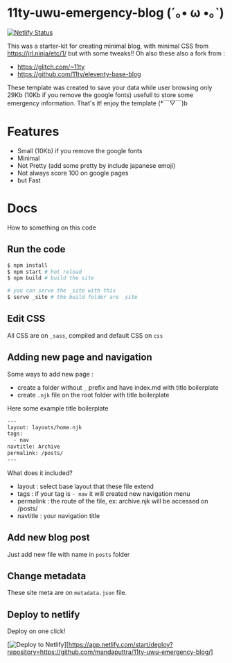 # 11ty-uwu-emergency-blog (´｡• ω •｡`)

[![Netlify Status](https://api.netlify.com/api/v1/badges/43ca04f9-b26a-43d6-88ac-08e27e2fd131/deploy-status)](https://app.netlify.com/sites/11ty-uwu-emergency-blog/deploys)

This was a starter-kit for creating minimal blog, with minimal CSS from https://jrl.ninja/etc/1/ but with some tweaks!! Oh also these also a fork from :

- https://glitch.com/~11ty
- https://github.com/11ty/eleventy-base-blog

These template was created to save your data while user browsing only 29Kb (10Kb if you remove the google fonts) usefull to store some emergency information. That's it! enjoy the template (*￣▽￣)b

# Features

- Small (10Kb) if you remove the google fonts
- Minimal
- Not Pretty (add some pretty by include japanese emoji)
- Not always score 100 on google pages
- but Fast

# Docs

How to something on this code

## Run the code

```bash
$ npm install
$ npm start # hot reload
$ npm build # build the site

# you can serve the _site with this
$ serve _site # the build folder are _site
```

## Edit CSS

All CSS are on `_sass`, compiled and default CSS on `css`

## Adding new page and navigation

Some ways to add new page :

- create a folder without `_` prefix and have index.md with title boilerplate
- create `.njk` file on the root folder with title boilerplate

Here some example title boilerplate

```txt
---
layout: layouts/home.njk
tags:
  - nav
navtitle: Archive
permalink: /posts/
---
```

What does it included?

  - layout : select base layout that these file extend
  - tags : if your tag is `- nav` it will created new navigation menu
  - permalink : the route of the file, ex: archive.njk will be accessed on /posts/
  - navtitle : your navigation title

## Add new blog post

Just add new file with name in `posts` folder

## Change metadata

These site meta are on `metadata.json` file.

## Deploy to netlify

Deploy on one click!

[![Deploy to Netlify](https://www.netlify.com/img/deploy/button.svg)][https://app.netlify.com/start/deploy?repository=https://github.com/mandaputtra/11ty-uwu-emergency-blog/]
